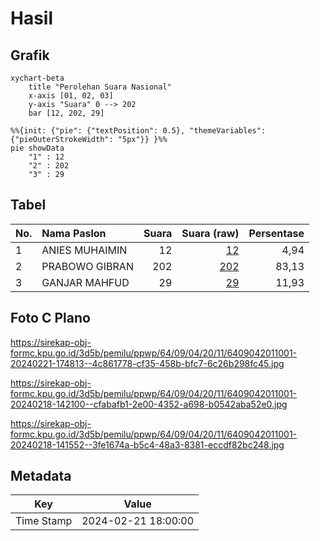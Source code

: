 # Hasil

## Grafik

```mermaid
xychart-beta
    title "Perolehan Suara Nasional"
    x-axis [01, 02, 03]
    y-axis "Suara" 0 --> 202
    bar [12, 202, 29]
```

```mermaid
%%{init: {"pie": {"textPosition": 0.5}, "themeVariables": {"pieOuterStrokeWidth": "5px"}} }%%
pie showData
    "1" : 12
    "2" : 202
    "3" : 29
```

## Tabel

| No. | Nama Paslon    | Suara | Suara (raw) | Persentase |
|:--- |:-------------- | -----:| -----------:| ----------:|
| 1   | ANIES MUHAIMIN | 12    | [12][p-1]   | 4,94       |
| 2   | PRABOWO GIBRAN | 202   | [202][p-2]  | 83,13      |
| 3   | GANJAR MAHFUD  | 29    | [29][p-3]   | 11,93      |


[p-1]: https://github.com/gigit-pemilu/pemilu-2024/blob/main/pilpres/hitung-suara/sub/64-kalimantan-timur/sub/09-penajam-paser-utara/sub/04-sepaku/sub/2011-suko-mulyo/sub/001-tps/sub/paslon-1.txt
[p-2]: https://github.com/gigit-pemilu/pemilu-2024/blob/main/pilpres/hitung-suara/sub/64-kalimantan-timur/sub/09-penajam-paser-utara/sub/04-sepaku/sub/2011-suko-mulyo/sub/001-tps/sub/paslon-2.txt
[p-3]: https://github.com/gigit-pemilu/pemilu-2024/blob/main/pilpres/hitung-suara/sub/64-kalimantan-timur/sub/09-penajam-paser-utara/sub/04-sepaku/sub/2011-suko-mulyo/sub/001-tps/sub/paslon-3.txt

## Foto C Plano

https://sirekap-obj-formc.kpu.go.id/3d5b/pemilu/ppwp/64/09/04/20/11/6409042011001-20240221-174813--4c861778-cf35-458b-bfc7-6c26b298fc45.jpg

https://sirekap-obj-formc.kpu.go.id/3d5b/pemilu/ppwp/64/09/04/20/11/6409042011001-20240218-142100--cfabafb1-2e00-4352-a698-b0542aba52e0.jpg

https://sirekap-obj-formc.kpu.go.id/3d5b/pemilu/ppwp/64/09/04/20/11/6409042011001-20240218-141552--3fe1674a-b5c4-48a3-8381-eccdf82bc248.jpg


## Metadata

| Key        | Value               |
| ---------- | ------------------- |
| Time Stamp | 2024-02-21 18:00:00 |



